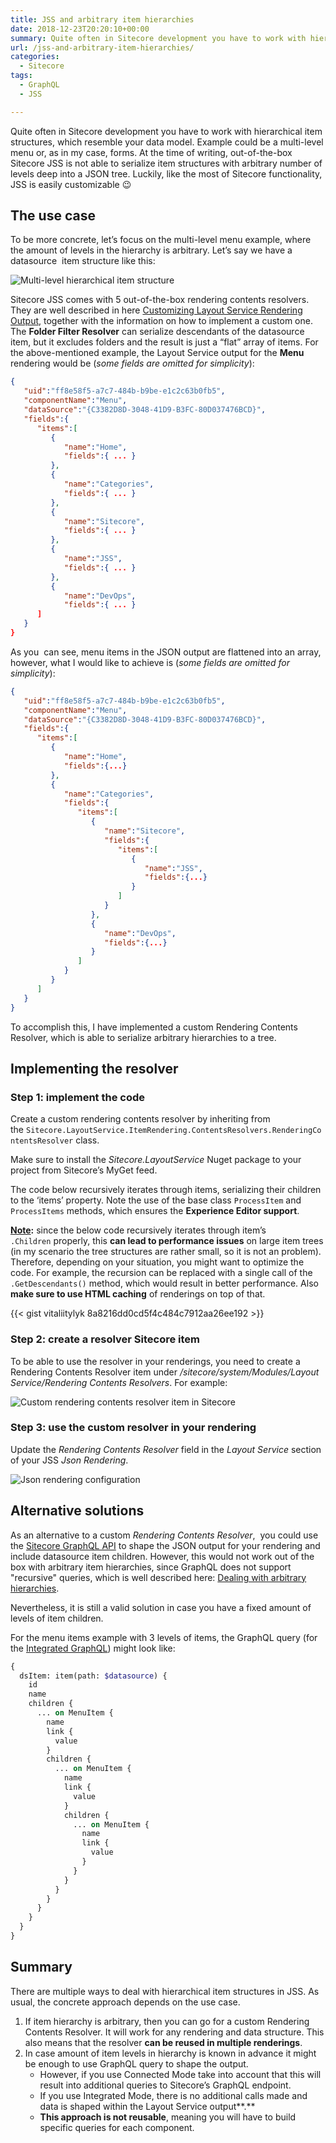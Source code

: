 ```yaml
---
title: JSS and arbitrary item hierarchies
date: 2018-12-23T20:20:10+00:00
summary: Quite often in Sitecore development you have to work with hierarchical item structures, which resemble your data model. Example could be a multi-level menu or, as in my case, forms. At the time of writing, out-of-the-box Sitecore JSS is not able to serialize item structures with arbitrary number of levels deep into a JSON tree. Luckily, like the most of Sitecore functionality, JSS is easily customizable ;)
url: /jss-and-arbitrary-item-hierarchies/
categories:
  - Sitecore
tags:
  - GraphQL
  - JSS

---
```

Quite often in Sitecore development you have to work with hierarchical item structures, which resemble your data model. Example could be a multi-level menu or, as in my case, forms. At the time of writing, out-of-the-box Sitecore JSS is not able to serialize item structures with arbitrary number of levels deep into a JSON tree. Luckily, like the most of Sitecore functionality, JSS is easily customizable 😉

## The use case

To be more concrete, let&#8217;s focus on the multi-level menu example, where  
the amount of levels in the hierarchy is arbitrary. Let&#8217;s say we have a datasource&nbsp; item structure like this:

![Multi-level hierarchical item structure](multi-level-items.png#center "Multi-level hierarchical item structure")

Sitecore JSS comes with 5 out-of-the-box rendering contents resolvers. They are well described in here [Customizing Layout Service Rendering Output](https://jss.sitecore.com/docs/techniques/extending-layout-service/layoutservice-rendering-contents "Customizing Layout Service Rendering Output"), together with the information on how to implement a custom one. The **Folder Filter Resolver**&nbsp;can serialize descendants of the datasource item, but it excludes folders and the result is just a &#8220;flat&#8221; array of items. For the above-mentioned example, the Layout Service output for the **Menu** rendering would be (_some fields are omitted for simplicity_): 

```json
{
   "uid":"ff8e58f5-a7c7-484b-b9be-e1c2c63b0fb5",
   "componentName":"Menu",
   "dataSource":"{C3382D8D-3048-41D9-B3FC-80D037476BCD}",
   "fields":{
      "items":[
         {
            "name":"Home",
            "fields":{ ... }
         },
         {
            "name":"Categories",
            "fields":{ ... }
         },
         {
            "name":"Sitecore",
            "fields":{ ... }
         },
         {
            "name":"JSS",
            "fields":{ ... }
         },
         {
            "name":"DevOps",
            "fields":{ ... }
      ]
   }
}
```

As you&nbsp; can see, menu items in the JSON output are flattened into an array, however, what I would like to achieve is (_some fields are omitted for simplicity_):

```json
{
   "uid":"ff8e58f5-a7c7-484b-b9be-e1c2c63b0fb5",
   "componentName":"Menu",
   "dataSource":"{C3382D8D-3048-41D9-B3FC-80D037476BCD}",
   "fields":{
      "items":[
         {
            "name":"Home",
            "fields":{...}
         },
         {
            "name":"Categories",
            "fields":{
               "items":[
                  {
                     "name":"Sitecore",
                     "fields":{
                        "items":[
                           {
                              "name":"JSS",
                              "fields":{...}
                           }
                        ]
                     }
                  },
                  {
                     "name":"DevOps",
                     "fields":{...}
                  }
               ]
            }
         }
      ]
   }
}
```

To accomplish this, I have implemented a custom Rendering Contents Resolver, which is able to serialize arbitrary hierarchies to a tree.

## Implementing the resolver

### **Step 1:**&nbsp;implement the code

Create a custom rendering contents resolver by inheriting from the&nbsp;`Sitecore.LayoutService.ItemRendering.ContentsResolvers.RenderingContentsResolver` class.

Make sure to install the&nbsp;_Sitecore.LayoutService_ Nuget package to your project from Sitecore&#8217;s MyGet feed.

The code below recursively iterates through items, serializing their children to the &#8216;items&#8217; property. Note the use of the base class&nbsp;`ProcessItem` and `ProcessItems` methods, which ensures the **Experience Editor support**.

**<u>Note</u>:**&nbsp;since the below code recursively iterates through item&#8217;s `.Children`&nbsp;properly, this **can lead to performance issues** on large item trees (in my scenario the tree structures are rather small, so it is not an problem). Therefore, depending on your situation, you might want to optimize the code.&nbsp;For example, the recursion can be replaced with a single call of the `.GetDescendants()` method, which would result in better performance. Also **make sure to use HTML caching** of renderings on top of that.

{{< gist vitaliitylyk 8a8216dd0cd5f4c484c7912aa26ee192 >}}

### **Step 2: create a resolver Sitecore item**

To be able to use the resolver in your renderings, you need to create a Rendering Contents Resolver item under&nbsp;_/sitecore/system/Modules/Layout Service/Rendering Contents Resolvers_. For example:

![Custom rendering contents resolver item in Sitecore](content-resolver-item.png#center "Custom rendering contents resolver item in Sitecore")

### Step 3: use the custom resolver in your rendering

Update the _Rendering Contents Resolver_&nbsp;field in the _Layout Service_&nbsp;section of your JSS _Json Rendering_.&nbsp;

![Json rendering configuration](json-rendering-configuration.png#center "Json rendering configuration")

## Alternative solutions

As an alternative to a custom _Rendering Contents Resolver_,&nbsp; you could use the [Sitecore GraphQL API](https://jss.sitecore.com/docs/techniques/graphql/graphql-overview "Sitecore GraphQL API") to shape the JSON output for your rendering and include datasource item children. However, this would not work out of the box with arbitrary item hierarchies, since GraphQL does not support &quot;recursive&quot; queries, which is well described here: [Dealing with arbitrary hierarchies](https://jss.sitecore.com/docs/techniques/graphql/graphql-overview#dealing-with-arbitrary-hierarchies "Dealing with arbitrary hierarchies").

Nevertheless, it is still a valid solution in case you have a fixed amount of levels of item children.&nbsp;

For the menu items example with 3 levels of items, the GraphQL query (for the [Integrated GraphQL](https://doc.sitecore.com/xp/en/developers/hd/200/sitecore-headless-development/integrated-graphql-in-jss-apps.html "Integrated GraphQL")) might look like:

```graphql
{
  dsItem: item(path: $datasource) {
    id
    name
    children {
      ... on MenuItem {
        name
        link {
          value
        }
        children {
          ... on MenuItem {
            name
            link {
              value
            }
            children {
              ... on MenuItem {
                name
                link {
                  value
                }
              }
            }
          }
        }
      }
    }
  }
}
```

## Summary

There are multiple ways to deal with hierarchical item structures in JSS. As usual, the concrete approach depends on the use case. 

  1. If item hierarchy is arbitrary, then you can go for a custom Rendering Contents Resolver. It will work for any rendering and data structure. This also means that the resolver **can be reused in multiple renderings**.
  2. In case amount of item levels in hierarchy is known in advance it might be enough to use GraphQL query to shape the output. 
      * However, if you use Connected Mode take into account that this will result into additional queries to Sitecore&#8217;s GraphQL endpoint.
      * If you use Integrated Mode, there is no additional calls made and data is shaped within the Layout Service output**.**
      * **This approach is not reusable**, meaning you will have to build specific queries for each component.